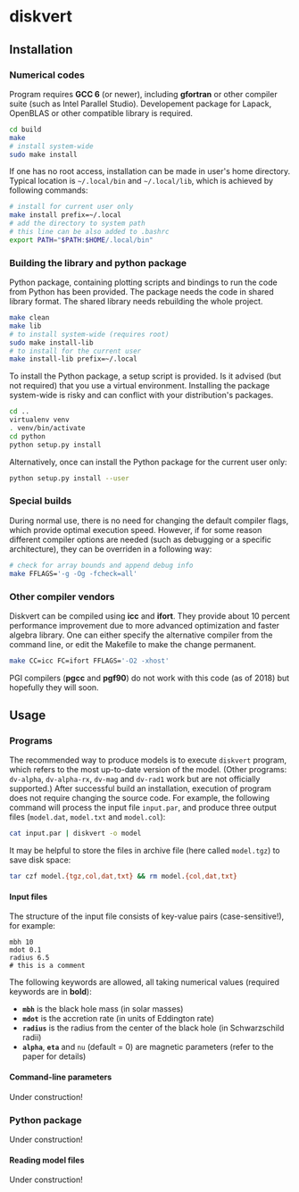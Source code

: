# diskvert

## Installation

### Numerical codes

Program requires **GCC 6** (or newer), including **gfortran** or other compiler suite (such as Intel Parallel Studio).
Developement package for Lapack, OpenBLAS or other compatible library is required.

```sh
cd build
make
# install system-wide
sudo make install
```

If one has no root access, installation can be made in user's home directory.
Typical location is ``~/.local/bin`` and ``~/.local/lib``, which is achieved by following commands:

```sh
# install for current user only
make install prefix=~/.local
# add the directory to system path
# this line can be also added to .bashrc
export PATH="$PATH:$HOME/.local/bin"
```

### Building the library and python package

Python package, containing plotting scripts and bindings to run the code from Python has been provided.
The package needs the code in shared library format.
The shared library needs rebuilding the whole project.

```sh
make clean
make lib
# to install system-wide (requires root)
sudo make install-lib
# to install for the current user
make install-lib prefix=~/.local
```

To install the Python package, a setup script is provided.
Is it advised (but not required) that you use a virtual environment.
Installing the package system-wide is risky and can conflict with your distribution's packages.

```sh
cd ..
virtualenv venv
. venv/bin/activate
cd python
python setup.py install
```

Alternatively, once can install the Python package for the current user only:

```sh
python setup.py install --user
```

### Special builds

During normal use, there is no need for changing the default compiler flags, which provide optimal execution speed.
However, if for some reason different compiler options are needed (such as debugging or a specific architecture), they can be overriden in a following way:
```sh
# check for array bounds and append debug info
make FFLAGS='-g -Og -fcheck=all'
```

### Other compiler vendors

Diskvert can be compiled using **icc** and **ifort**.
They provide about 10 percent performance improvement due to more advanced optimization and faster algebra library.
One can either specify the alternative compiler from the command line, or edit the Makefile to make the change permanent.
```sh
make CC=icc FC=ifort FFLAGS='-O2 -xhost'
```
PGI compilers (**pgcc** and **pgf90**) do not work with this code (as of 2018) but hopefully they will soon.

## Usage

### Programs

The recommended way to produce models is to execute ``diskvert`` program, which refers to the most up-to-date version of the model.
(Other programs: ``dv-alpha``, ``dv-alpha-rx``, ``dv-mag`` and ``dv-rad1`` work but are not officially supported.)
After successful build an installation, execution of program does not require changing the source code.
For example, the following command will process the input file ``input.par``, and produce three output files (``model.dat``, ``model.txt`` and ``model.col``):

```sh
cat input.par | diskvert -o model
```

It may be helpful to store the files in archive file (here called ``model.tgz``) to save disk space:

```sh
tar czf model.{tgz,col,dat,txt} && rm model.{col,dat,txt}
```

#### Input files

The structure of the input file consists of key-value pairs (case-sensitive!), for example:

```
mbh 10
mdot 0.1
radius 6.5
# this is a comment
```

The following keywords are allowed, all taking numerical values (required keywords are in **bold**):

 - **``mbh``** is the black hole mass (in solar masses)
 - **``mdot``** is the accretion rate (in units of Eddington rate)
 - **``radius``** is the radius from the center of the black hole (in Schwarzschild radii)
 - **``alpha``**, **``eta``** and ``nu`` (default = 0) are magnetic parameters (refer to the paper for details)


#### Command-line parameters

Under construction!

### Python package

Under construction!

#### Reading model files

Under construction!
